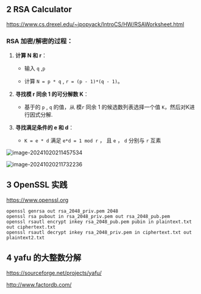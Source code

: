 # 



## 2 RSA Calculator

https://www.cs.drexel.edu/~jpopyack/IntroCS/HW/RSAWorksheet.html



### RSA 加密/解密的过程：

1. **计算 N 和 r**：
   - 输入 `q` ,`p`
   
   - 计算 `N = p * q` , `r = (p - 1)*(q - 1)`。
   
2. **寻找模 r 同余 1 的可分解数 K**：

   - 基于的 `p` , `q` 的值，从 模`r` 同余 1 的候选数列表选择一个值 `K`，然后对K进行因式分解.

1. **寻找满足条件的 e 和 d**：
   - `K = e * d` 满足 `e*d = 1 mod r` ， 且 `e` ， `d` 分别与 `r` 互素



![image-20241020211457534](https://s2.loli.net/2024/10/20/nJFK2BGlpyquaAg.png)

![image-20241020211732236](https://s2.loli.net/2024/10/20/XWNRtLhos4mkFdA.png)







## 3 OpenSSL 实践

https://www.openssl.org

```
openssl genrsa out rsa_2048_priv.pem 2048
openssl rsa pubout in rsa_2048_priv.pem out rsa_2048_pub.pem
openssl rsautl encrypt inkey rsa_2048_pub.pem pubin in plaintext.txt out ciphertext.txt
openssl rsautl decrypt inkey rsa_2048_priv.pem in ciphertext.txt out plaintext2.txt
```







## 4 yafu 的大整数分解

https://sourceforge.net/projects/yafu/

http://www.factordb.com/
